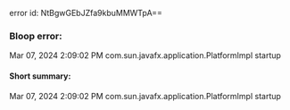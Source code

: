 error id: NtBgwGEbJZfa9kbuMMWTpA==
### Bloop error:

Mar 07, 2024 2:09:02 PM com.sun.javafx.application.PlatformImpl startup
#### Short summary: 

Mar 07, 2024 2:09:02 PM com.sun.javafx.application.PlatformImpl startup